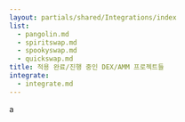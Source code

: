 ```yaml
---
layout: partials/shared/Integrations/index
list:
  - pangolin.md
  - spiritswap.md
  - spookyswap.md
  - quickswap.md
title: 적용 완료/진행 중인 DEX/AMM 프로젝트들
integrate: 
  - integrate.md
---
```

a
